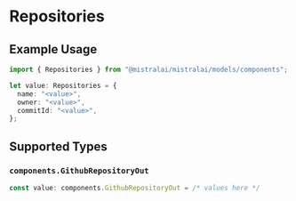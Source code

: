 # Repositories

## Example Usage

```typescript
import { Repositories } from "@mistralai/mistralai/models/components";

let value: Repositories = {
  name: "<value>",
  owner: "<value>",
  commitId: "<value>",
};
```

## Supported Types

### `components.GithubRepositoryOut`

```typescript
const value: components.GithubRepositoryOut = /* values here */
```


